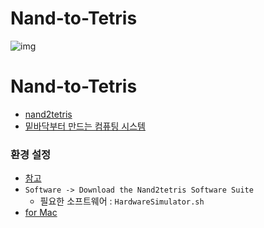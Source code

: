 # Nand-to-Tetris
![img](https://github.com/mancuoj/Nand2Tetris/raw/main/project-materials/N.png)

# Nand-to-Tetris

- [nand2tetris](https://www.nand2tetris.org)
- [밑바닥부터 만드는 컴퓨팅 시스템](https://blog.insightbook.co.kr/2019/03/29/밑바닥부터-만드는-컴퓨팅-시스템/)


### 환경 설정
- [참고](https://www.youtube.com/watch?v=qQ4ZVImS3EE)
- `Software -> Download the Nand2tetris Software Suite`
  - 필요한 소프트웨어 : `HardwareSimulator.sh`
- [for Mac](https://drive.google.com/file/d/1QDYIvriWBS_ARntfmZ5E856OEPpE4j1F/view)

